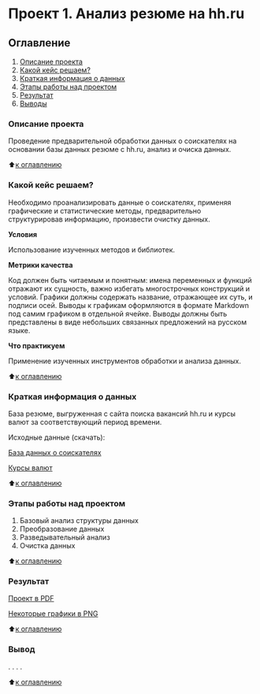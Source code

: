 # Проект 1. Анализ резюме на hh.ru

## Оглавление
1. [ Описание проекта](https://github.com/medvzlata/sf_data_science/tree/main/project_0#%D0%BE%D0%BF%D0%B8%D1%81%D0%B0%D0%BD%D0%B8%D0%B5-%D0%BF%D1%80%D0%BE%D0%B5%D0%BA%D1%82%D0%B0)
2. [ Какой кейс решаем?](https://github.com/medvzlata/sf_data_science/tree/main/project_0#%D0%BA%D0%B0%D0%BA%D0%BE%D0%B9-%D0%BA%D0%B5%D0%B9%D1%81-%D1%80%D0%B5%D1%88%D0%B0%D0%B5%D0%BC)
3. [ Краткая информация о данных](https://github.com/medvzlata/sf_data_science/tree/main/project_0#%D0%BA%D1%80%D0%B0%D1%82%D0%BA%D0%B0%D1%8F-%D0%B8%D0%BD%D1%84%D0%BE%D1%80%D0%BC%D0%B0%D1%86%D0%B8%D1%8F-%D0%BE-%D0%B4%D0%B0%D0%BD%D0%BD%D1%8B%D1%85)
4. [ Этапы работы над проектом](https://github.com/medvzlata/sf_data_science/tree/main/project_0#%D1%8D%D1%82%D0%B0%D0%BF%D1%8B-%D1%80%D0%B0%D0%B1%D0%BE%D1%82%D1%8B-%D0%BD%D0%B0%D0%B4-%D0%BF%D1%80%D0%BE%D0%B5%D0%BA%D1%82%D0%BE%D0%BC)
5. [ Результат](https://github.com/medvzlata/sf_data_science/tree/main/project_0#%D1%80%D0%B5%D0%B7%D1%83%D0%BB%D1%8C%D1%82%D0%B0%D1%82)
6. [ Выводы](https://github.com/medvzlata/sf_data_science/tree/main/project_0#%D0%B2%D1%8B%D0%B2%D0%BE%D0%B4)

### Описание проекта
Проведение предварительной обработки данных о соискателях на основании базы данных резюме с hh.ru, анализ и очиска данных.

:arrow_up:[к оглавлению](https://github.com/medvzlata/sf_data_science/tree/main/project_0#%D0%BE%D0%B3%D0%BB%D0%B0%D0%B2%D0%BB%D0%B5%D0%BD%D0%B8%D0%B5)



### Какой кейс решаем?
Необходимо проанализировать данные о соискателях, применяя графические и статистические методы, предварительно структурировав информацию, произвести очистку данных.

**Условия**

Использование изученных методов и библиотек.

**Метрики качества**

Код должен быть читаемым и понятным: имена переменных и функций отражают их сущность, важно избегать многострочных конструкций и условий.
Графики должны содержать название, отражающее их суть, и подписи осей.
Выводы к графикам оформляются в формате Markdown под самим графиком в отдельной ячейке. Выводы должны быть представлены в виде небольших связанных предложений на русском языке.

**Что практикуем**

Применение изученных инструментов обработки и анализа данных.

:arrow_up:[к оглавлению](https://github.com/medvzlata/sf_data_science/tree/main/project_0#%D0%BE%D0%B3%D0%BB%D0%B0%D0%B2%D0%BB%D0%B5%D0%BD%D0%B8%D0%B5)



### Краткая информация о данных

База резюме, выгруженная с сайта поиска вакансий hh.ru и курсы валют за соответствующий период времени.

Исходные данные (скачать):

[    База данных о соискателях](https://drive.google.com/file/d/1AOHw-BmjehFg730pdAEjv8UsBmgie-n0/view?usp=share_link)

[    Курсы валют](https://drive.google.com/file/d/1ZnE6T3w0VzjYpeEuFTDWaosj0VdzW5qP/view?usp=sharing)

:arrow_up:[к оглавлению](https://github.com/medvzlata/sf_data_science/tree/main/project_0#%D0%BE%D0%B3%D0%BB%D0%B0%D0%B2%D0%BB%D0%B5%D0%BD%D0%B8%D0%B5)



### Этапы работы над проектом
1. Базовый анализ структуры данных
2. Преобразование данных
3. Разведывательный анализ
4. Очистка данных

:arrow_up:[к оглавлению](https://github.com/medvzlata/sf_data_science/tree/main/project_0#%D0%BE%D0%B3%D0%BB%D0%B0%D0%B2%D0%BB%D0%B5%D0%BD%D0%B8%D0%B5)



### Результат
[Проект в PDF](https://github.com/medvzlata/sf_data_science/blob/main/Project_1/Project_1.pdf)

[Некоторые графики в PNG](https://github.com/medvzlata/sf_data_science/tree/main/Project_1/images)


:arrow_up:[к оглавлению](https://github.com/medvzlata/sf_data_science/tree/main/project_0#%D0%BE%D0%B3%D0%BB%D0%B0%D0%B2%D0%BB%D0%B5%D0%BD%D0%B8%D0%B5)


### Вывод
. . . .

:arrow_up:[к оглавлению](https://github.com/medvzlata/sf_data_science/tree/main/project_0#%D0%BE%D0%B3%D0%BB%D0%B0%D0%B2%D0%BB%D0%B5%D0%BD%D0%B8%D0%B5)